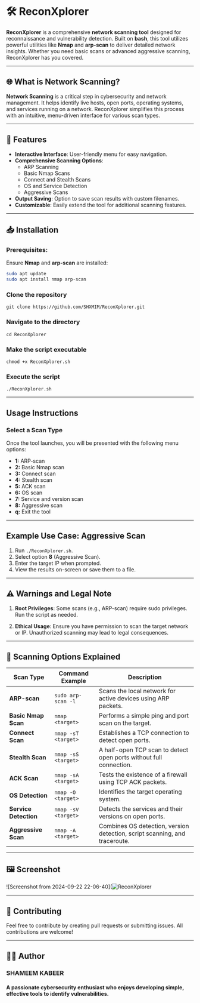 # 🛠 ReconXplorer

**ReconXplorer** is a comprehensive **network scanning tool** designed for reconnaissance and vulnerability detection. Built on **bash**, this tool utilizes powerful utilities like **Nmap** and **arp-scan** to deliver detailed network insights. Whether you need basic scans or advanced aggressive scanning, ReconXplorer has you covered.

---

## 🌐 What is Network Scanning?

**Network Scanning** is a critical step in cybersecurity and network management. It helps identify live hosts, open ports, operating systems, and services running on a network. ReconXplorer simplifies this process with an intuitive, menu-driven interface for various scan types.

---

## 🚀 Features

- **Interactive Interface**: User-friendly menu for easy navigation.
- **Comprehensive Scanning Options**:
  - ARP Scanning
  - Basic Nmap Scans
  - Connect and Stealth Scans
  - OS and Service Detection
  - Aggressive Scans
- **Output Saving**: Option to save scan results with custom filenames.
- **Customizable**: Easily extend the tool for additional scanning features.

---

## 📥 Installation

### Prerequisites:
Ensure **Nmap** and **arp-scan** are installed:

```bash
sudo apt update
sudo apt install nmap arp-scan 
```
### Clone the repository
```
git clone https://github.com/SHXMIM/ReconXplorer.git
```
### Navigate to the directory
```
cd ReconXplorer
```
### Make the script executable
```
chmod +x ReconXplorer.sh
```
### Execute the script
```
./ReconXplorer.sh
```
---

## Usage Instructions

### Select a Scan Type

Once the tool launches, you will be presented with the following menu options:

- **1:** ARP-scan  
- **2:** Basic Nmap scan  
- **3:** Connect scan  
- **4:** Stealth scan  
- **5:** ACK scan  
- **6:** OS scan  
- **7:** Service and version scan  
- **8:** Aggressive scan  
- **q:** Exit the tool

---

## Example Use Case: Aggressive Scan

1. Run `./ReconXplorer.sh`.
2. Select option **8** (Aggressive Scan).
3. Enter the target IP when prompted.
4. View the results on-screen or save them to a file.

---

## ⚠️ Warnings and Legal Note

1. **Root Privileges**: Some scans (e.g., ARP-scan) require sudo privileges. Run the script as needed.

2. **Ethical Usage**: Ensure you have permission to scan the target network or IP. Unauthorized scanning may lead to legal consequences.

---

## 📄 Scanning Options Explained

| Scan Type         | Command Example               | Description                                                                 |
|-------------------|-------------------------------|-----------------------------------------------------------------------------|
| **ARP-scan**      | `sudo arp-scan -l`            | Scans the local network for active devices using ARP packets.               |
| **Basic Nmap Scan**| `nmap <target>`               | Performs a simple ping and port scan on the target.                         |
| **Connect Scan**  | `nmap -sT <target>`           | Establishes a TCP connection to detect open ports.                          |
| **Stealth Scan**  | `nmap -sS <target>`           | A half-open TCP scan to detect open ports without full connection.          |
| **ACK Scan**      | `nmap -sA <target>`           | Tests the existence of a firewall using TCP ACK packets.                    |
| **OS Detection**  | `nmap -O <target>`            | Identifies the target operating system.                                     |
| **Service Detection** | `nmap -sV <target>`        | Detects the services and their versions on open ports.                      |
| **Aggressive Scan**| `nmap -A <target>`           | Combines OS detection, version detection, script scanning, and traceroute.  |

---

## 🖼️ Screenshot

![Screenshot from 2024-09-22 22-06-40](![ReconXplorer](https://github.com/user-attachments/assets/c471bef1-c030-41f5-9410-4cc75413459b)

---

## 🤝 Contributing
Feel free to contribute by creating pull requests or submitting issues. All contributions are welcome!

---

## 🧑‍💻 Author
### SHAMEEM KABEER
#### A passionate cybersecurity enthusiast who enjoys developing simple, effective tools to identify vulnerabilities.



